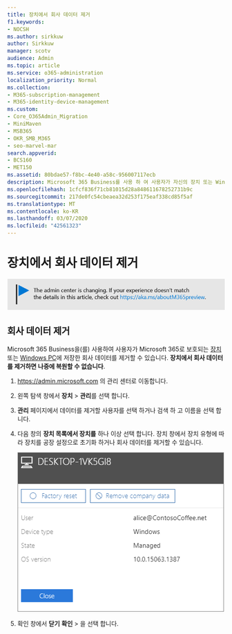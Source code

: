 ```yaml
---
title: 장치에서 회사 데이터 제거
f1.keywords:
- NOCSH
ms.author: sirkkuw
author: Sirkkuw
manager: scotv
audience: Admin
ms.topic: article
ms.service: o365-administration
localization_priority: Normal
ms.collection:
- M365-subscription-management
- M365-identity-device-management
ms.custom:
- Core_O365Admin_Migration
- MiniMaven
- MSB365
- OKR_SMB_M365
- seo-marvel-mar
search.appverid:
- BCS160
- MET150
ms.assetid: 80bdae57-f8bc-4e40-a58c-956007117ecb
description: Microsoft 365 Business를 사용 하 여 사용자가 자신의 장치 또는 Windows Pc에 보유 한 회사 데이터를 제거 하는 방법을 알아봅니다.
ms.openlocfilehash: 1cfcf836f71cb81015d28a848611678252731b9c
ms.sourcegitcommit: 217de0fc54cbeaea32d253f175eaf338cd85f5af
ms.translationtype: MT
ms.contentlocale: ko-KR
ms.lasthandoff: 03/07/2020
ms.locfileid: "42561323"
---
```

# <a name="remove-company-data-from-devices"></a>장치에서 회사 데이터 제거

[![관리 센터가 변경되고 있음을 알리는 레이블이며 aka.ms/aboutM365preview에서 자세한 내용을 확인할 수 있습니다.](../media/m365admincenterchanging.png)](https://docs.microsoft.com/office365/admin/microsoft-365-admin-center-preview)

## <a name="remove-company-data"></a>회사 데이터 제거

Microsoft 365 Business을(를) 사용하여 사용자가 Microsoft 365로 보호되는 [장치](app-protection-settings-for-android-and-ios.md) 또는 [Windows PC](protection-settings-for-windows-10-devices.md)에 저장한 회사 데이터를 제거할 수 있습니다. **장치에서 회사 데이터를 제거하면 나중에 복원할 수 없습니다**. 
  
1. <a href="https://go.microsoft.com/fwlink/p/?linkid=837890" target="_blank">https://admin.microsoft.com</a> 의 관리 센터로 이동합니다.
    
2. 왼쪽 탐색 창에서 **장치** \> **관리**를 선택 합니다.  
  
3. **관리** 페이지에서 데이터를 제거할 사용자를 선택 하거나 검색 하 고 이름을 선택 합니다. 
    
4. 다음 창의 **장치 목록에서 장치를** 하나 이상 선택 합니다. 장치 창에서 장치 유형에 따라 장치를 공장 설정으로 초기화 하거나 회사 데이터를 제거할 수 있습니다. 
    
    ![회사 데이터 제거 창에서 데이터를 제거할 장치를 선택 합니다.](../media/resetorremove.png)
  
5. 확인 창에서 **닫기** **확인** \> 을 선택 합니다.
    


